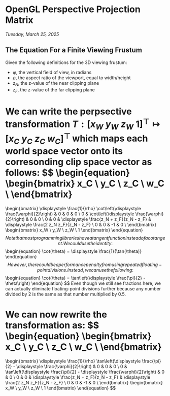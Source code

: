 # OpenGL Perspective Projection Matrix
*Tuesday, March 25, 2025*

## The Equation For a Finite Viewing Frustum
Given the following definitions for the 3D viewing frustum:
- $\varphi$, the vertical field of view, in radians
- $\rho$, the aspect ratio of the viewport, equal to width/height
- $z_N$, the z-value of the near clipping plane
- $z_F$, the z-value of the far clipping plane

We can write the perpsective transformation $T : [x_W \; y_W \; z_W \; 1]^\top \mapsto [x_C \; y_C \; z_C \; w_C]^\top$ which maps each world space vector onto its corresonding clip space vector as follows:
$$
\begin{equation}
\begin{bmatrix}
x_C \\
y_C \\
z_C \\
w_C \\
\end{bmatrix}
=
\begin{bmatrix}
\displaystyle \frac{1}{\rho} \cot\left(\displaystyle \frac{\varphi}{2}\right) & 0 & 0 & 0 \\
0 & \cot\left(\displaystyle \frac{\varphi}{2}\right) & 0 & 0 \\
0 & 0 & \displaystyle \frac{z_N + z_F}{z_N - z_F} & \displaystyle \frac{2 z_N z_F}{z_N - z_F} \\
0 & 0 & -1 & 0 \\
\end{bmatrix}
\begin{bmatrix}
x_W \\
y_W \\
z_W \\
1
\end{bmatrix}
\end{equation}
$$
Note that most programming libraries have a tangent function instead of a cotangent. We could use the identity:
$$
\begin{equation}
\cot(\theta) = \displaystyle \frac{1}{\tan(\theta)}
\end{equation}
$$
However, there could be a performance penalty from using repeated floating-point divisions. Instead, we can use the following:
$$
\begin{equation}
\cot(\theta) = \tan\left(\displaystyle \frac{\pi}{2} - \theta\right)
\end{equation} 
$$
Even though we still see fractions here, we can actually eliminate floating-point divisions further because any number divided by 2 is the same as that number multiplied by 0.5.

We can now rewrite the transformation as:
$$
\begin{equation}
\begin{bmatrix}
x_C \\
y_C \\
z_C \\
w_C \\
\end{bmatrix}
=
\begin{bmatrix}
\displaystyle \frac{1}{\rho} \tan\left(\displaystyle \frac{\pi}{2} - \displaystyle \frac{\varphi}{2}\right) & 0 & 0 & 0 \\
0 & \tan\left(\displaystyle \frac{\pi}{2} - \displaystyle \frac{\varphi}{2}\right) & 0 & 0 \\
0 & 0 & \displaystyle \frac{z_N + z_F}{z_N - z_F} & \displaystyle \frac{2 z_N z_F}{z_N - z_F} \\
0 & 0 & -1 & 0 \\
\end{bmatrix}
\begin{bmatrix}
x_W \\
y_W \\
z_W \\
1
\end{bmatrix}
\end{equation}
$$
